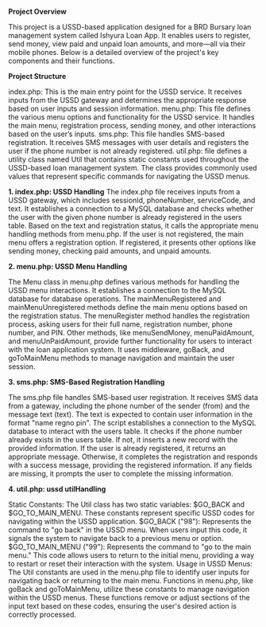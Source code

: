 **Project Overview**

This project is a USSD-based application designed for a BRD Bursary loan management system called Ishyura Loan App. It enables users to register, send money, view paid and unpaid loan amounts, and more—all via their mobile phones. Below is a detailed overview of the project's key components and their functions.

**Project Structure**

index.php: This is the main entry point for the USSD service. It receives inputs from the USSD gateway and determines the appropriate response based on user inputs and session information.
menu.php: This file defines the various menu options and functionality for the USSD service. It handles the main menu, registration process, sending money, and other interactions based on the user’s inputs.
sms.php: This file handles SMS-based registration. It receives SMS messages with user details and registers the user if the phone number is not already registered.
util.php: file defines a utility class named Util that contains static constants used throughout the USSD-based loan management system. The class provides commonly used values that represent specific commands for navigating the USSD menus.

**1.	index.php: USSD Handling**
The index.php file receives inputs from a USSD gateway, which includes sessionId, phoneNumber, serviceCode, and text.
It establishes a connection to a MySQL database and checks whether the user with the given phone number is already registered in the users table.
Based on the text and registration status, it calls the appropriate menu handling methods from menu.php.
If the user is not registered, the main menu offers a registration option. If registered, it presents other options like sending money, checking paid amounts, and unpaid amounts.

**2.	menu.php: USSD Menu Handling**
   
The Menu class in menu.php defines various methods for handling the USSD menu interactions.
It establishes a connection to the MySQL database for database operations.
The mainMenuRegistered and mainMenuUnregistered methods define the main menu options based on the registration status.
The menuRegister method handles the registration process, asking users for their full name, registration number, phone number, and PIN.
Other methods, like menuSendMoney, menuPaidAmount, and menuUnPaidAmount, provide further functionality for users to interact with the loan application system.
It uses middleware, goBack, and goToMainMenu methods to manage navigation and maintain the user session.

**3.	sms.php: SMS-Based Registration Handling**
   
The sms.php file handles SMS-based user registration.
It receives SMS data from a gateway, including the phone number of the sender (from) and the message text (text).
The text is expected to contain user information in the format "name regno pin".
The script establishes a connection to the MySQL database to interact with the users table.
It checks if the phone number already exists in the users table. If not, it inserts a new record with the provided information.
If the user is already registered, it returns an appropriate message. Otherwise, it completes the registration and responds with a success message, providing the registered information.
If any fields are missing, it prompts the user to complete the missing information.

**4.	util.php: ussd utilHandling**
   
Static Constants:
The Util class has two static variables: $GO_BACK and $GO_TO_MAIN_MENU.
These constants represent specific USSD codes for navigating within the USSD application.
$GO_BACK ("98"): Represents the command to "go back" in the USSD menu. When users input this code, it signals the system to navigate back to a previous menu or option.
$GO_TO_MAIN_MENU ("99"): Represents the command to "go to the main menu." This code allows users to return to the initial menu, providing a way to restart or reset their interaction with the system.
Usage in USSD Menus:
The Util constants are used in the menu.php file to identify user inputs for navigating back or returning to the main menu.
Functions in menu.php, like goBack and goToMainMenu, utilize these constants to manage navigation within the USSD menus. These functions remove or adjust sections of the input text based on these codes, ensuring the user's desired action is correctly processed.
